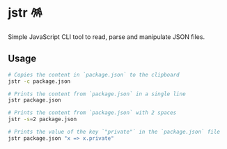 # jstr 🪅

Simple JavaScript CLI tool to read, parse and manipulate JSON files.

## Usage

```sh
# Copies the content in `package.json` to the clipboard
jstr -c package.json

# Prints the content from `package.json` in a single line
jstr package.json

# Prints the content from `package.json` with 2 spaces
jstr -s=2 package.json

# Prints the value of the key `"private"` in the `package.json` file
jstr package.json "x => x.private"
```
